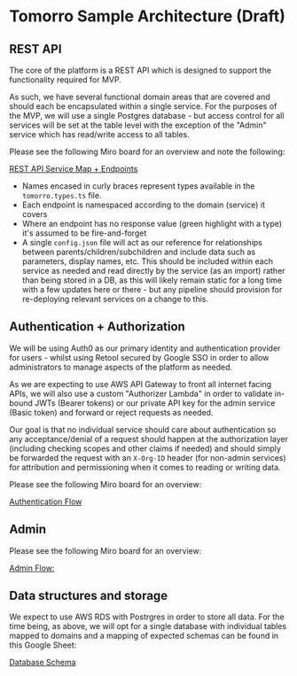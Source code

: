 # Tomorro Sample Architecture (Draft)

## REST API

The core of the platform is a REST API which is designed to support the functionality required for MVP.

As such, we have several functional domain areas that are covered and should each be encapsulated within a single service. For the purposes of the MVP, we will use a single Postgres database - but access control for all services will be set at the table level with the exception of the "Admin" service which has read/write access to all tables.

Please see the following Miro board for an overview and note the following:

[REST API Service Map + Endpoints](https://miro.com/app/board/uXjVOTEyeZE=/?invite_link_id=936783581306)

- Names encased in curly braces represent types available in the `tomorro.types.ts` file.
- Each endpoint is namespaced according to the domain (service) it covers
- Where an endpoint has no response value (green highlight with a type) it's assumed to be fire-and-forget
- A single `config.json` file will act as our reference for relationships between parents/children/subchildren and include data such as parameters, display names, etc. This should be included within each service as needed and read directly by the service (as an import) rather than being stored in a DB, as this will likely remain static for a long time with a few updates here or there - but any pipeline should provision for re-deploying relevant services on a change to this.


## Authentication + Authorization

We will be using Auth0 as our primary identity and authentication provider for users - whilst using Retool secured by Google SSO in order to allow administrators to manage aspects of the platform as needed.

As we are expecting to use AWS API Gateway to front all internet facing APIs, we will also use a custom "Authorizer Lambda" in order to validate in-bound JWTs (Bearer tokens) or our private API key for the admin service (Basic token) and forward or reject requests as needed.

Our goal is that no individual service should care about authentication so any acceptance/denial of a request should happen at the authorization layer (including checking scopes and other claims if needed) and should simply be forwarded the request with an `X-Org-ID` header (for non-admin services) for attribution and permissioning when it comes to reading or writing data.

Please see the following Miro board for an overview:

[Authentication Flow](https://miro.com/app/board/uXjVOTexTko=/?invite_link_id=120110501565)


## Admin


Please see the following Miro board for an overview:

[Admin Flow:](https://miro.com/app/board/uXjVOSlwNYE=/?invite_link_id=993668943358)


## Data structures and storage

We expect to use AWS RDS with Postrgres in order to store all data. For the time being, as above, we will opt for a single database with individual tables mapped to domains and a mapping of expected schemas can be found in this Google Sheet:


[Database Schema](https://docs.google.com/spreadsheets/d/1Yo0xDyiJrsK68AFR-lRZLQcdPn3RCdrBnKsNfxHanxo/edit?usp=sharing)

